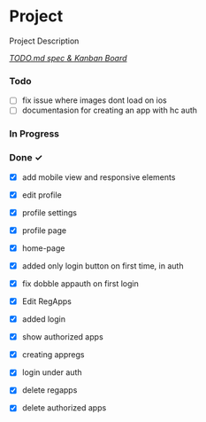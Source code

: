# Project

Project Description

<em>[TODO.md spec & Kanban Board](https://bit.ly/3fCwKfM)</em>

### Todo

- [ ] fix issue where images dont load on ios  
- [ ] documentasion for creating an app with hc auth  

### In Progress


### Done ✓

- [x] add mobile view and responsive elements  
- [x] edit profile  
- [x] profile settings  
- [x] profile page  
- [x] home-page  
- [x] added only login button on first time, in auth  
- [x] fix dobble appauth on first login  
- [x] Edit RegApps  
- [x] added login  
- [x] show authorized apps  
- [x] creating appregs  
- [x] login under auth  
- [x] delete regapps  
- [x] delete authorized apps  

